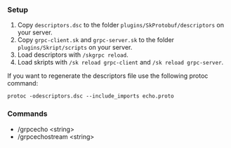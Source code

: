 ### Setup
1. Copy `descriptors.dsc` to the folder `plugins/SkProtobuf/descriptors` on your server.
2. Copy `grpc-client.sk` and `grpc-server.sk` to the folder `plugins/Skript/scripts` on your server.
3. Load descriptors with `/skgrpc reload`.
4. Load skripts with `/sk reload grpc-client` and `/sk reload grpc-server`.

If you want to regenerate the descriptors file use the following protoc command:
```shell
protoc -odescriptors.dsc --include_imports echo.proto
```

### Commands
- /grpcecho \<string>
- /grpcechostream \<string>